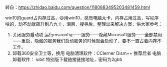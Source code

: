 转自：https://zhidao.baidu.com/question/1180883495203481459.html

win10的guard占内存过高，😄用win10，感觉电脑太卡，内存占用过高，写程序啥的，动不动就飙升到八九十，泪目，搜寻后，整理出来解决方案，供大家参考：
1. 关闭服务启动项
运行msconfig——服务——隐藏Microsoft服务——全部禁用——重启，隐藏的服务我们启动服务的时候就会启动了，要不一直占着内存不工作。
2. 卸载360安全卫士等，换用
电脑清理软件：CClerner Dism++  推荐后者
电脑卸载软件： iobit  特别版下载链接链接地址，密码为2gbb